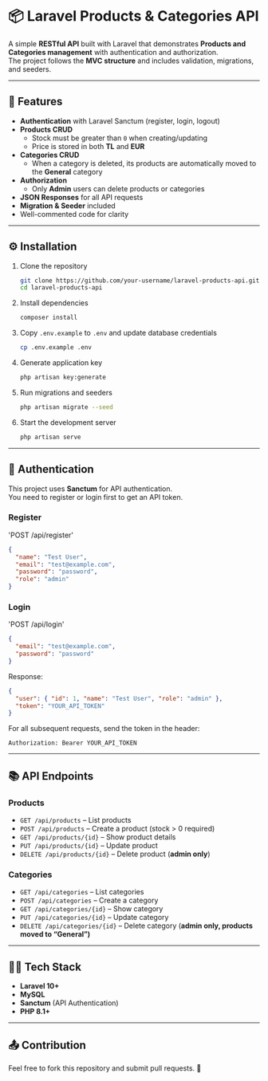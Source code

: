 # 📦 Laravel Products & Categories API  

A simple **RESTful API** built with Laravel that demonstrates **Products and Categories management** with authentication and authorization.  
The project follows the **MVC structure** and includes validation, migrations, and seeders.  

---

## 🚀 Features  

- **Authentication** with Laravel Sanctum (register, login, logout)  
- **Products CRUD**  
  - Stock must be greater than `0` when creating/updating  
  - Price is stored in both **TL** and **EUR**  
- **Categories CRUD**  
  - When a category is deleted, its products are automatically moved to the **General** category  
- **Authorization**  
  - Only **Admin** users can delete products or categories  
- **JSON Responses** for all API requests  
- **Migration & Seeder** included  
- Well-commented code for clarity  

---

## ⚙️ Installation  

1. Clone the repository  
   ```bash
   git clone https://github.com/your-username/laravel-products-api.git
   cd laravel-products-api
   ```

2. Install dependencies  
   ```bash
   composer install
   ```

3. Copy `.env.example` to `.env` and update database credentials  
   ```bash
   cp .env.example .env
   ```

4. Generate application key  
   ```bash
   php artisan key:generate
   ```

5. Run migrations and seeders  
   ```bash
   php artisan migrate --seed
   ```

6. Start the development server  
   ```bash
   php artisan serve
   ```

---

## 🔑 Authentication  

This project uses **Sanctum** for API authentication.  
You need to register or login first to get an API token.  

### Register  
'POST /api/register'  
```json
{
  "name": "Test User",
  "email": "test@example.com",
  "password": "password",
  "role": "admin"
}
```

### Login  
'POST /api/login'  
```json
{
  "email": "test@example.com",
  "password": "password"
}
```

Response:  
```json
{
  "user": { "id": 1, "name": "Test User", "role": "admin" },
  "token": "YOUR_API_TOKEN"
}
```

For all subsequent requests, send the token in the header:  
```
Authorization: Bearer YOUR_API_TOKEN
```

---

## 📚 API Endpoints  

### Products  
- `GET /api/products` – List products  
- `POST /api/products` – Create a product (stock > 0 required)  
- `GET /api/products/{id}` – Show product details  
- `PUT /api/products/{id}` – Update product  
- `DELETE /api/products/{id}` – Delete product (**admin only**)  

### Categories  
- `GET /api/categories` – List categories  
- `POST /api/categories` – Create a category  
- `GET /api/categories/{id}` – Show category  
- `PUT /api/categories/{id}` – Update category  
- `DELETE /api/categories/{id}` – Delete category (**admin only, products moved to “General”)**  

---

## 👨‍💻 Tech Stack  
- **Laravel 10+**  
- **MySQL**  
- **Sanctum** (API Authentication)  
- **PHP 8.1+**  

---

## 📤 Contribution  

Feel free to fork this repository and submit pull requests. 🚀  
